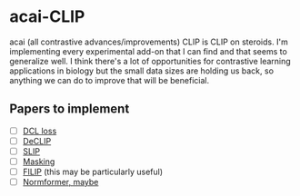 # acai-CLIP

acai (all contrastive advances/improvements) CLIP is CLIP on steroids. I'm implementing every experimental add-on that I can find and that seems to generalize well. I think there's a lot of opportunities for contrastive learning applications in biology but the small data sizes are holding us back, so anything we can do to improve that will be beneficial. 

## Papers to implement
- [ ] [DCL loss](https://arxiv.org/pdf/2110.06848.pdf)
- [ ] [DeCLIP](https://arxiv.org/pdf/2110.05208.pdf)
- [ ] [SLIP](https://arxiv.org/pdf/2112.12750.pdf)
- [ ] [Masking](https://arxiv.org/pdf/2212.00794.pdf)
- [ ] [FILIP](https://arxiv.org/pdf/2111.07783.pdf) (this may be particularly useful)
- [ ] [Normformer, maybe](https://arxiv.org/pdf/2110.09456.pdf)

